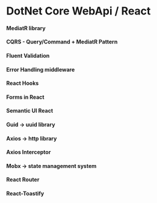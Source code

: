 # DotNet Core WebApi / React

#### MediatR library
#### CQRS - Query/Command + MediatR Pattern
#### Fluent Validation
#### Error Handling middleware

#### React Hooks 
#### Forms in React 
#### Semantic UI React
#### Guid -> uuid library
#### Axios -> http library 
#### Axios Interceptor
#### Mobx -> state management system
#### React Router
#### React-Toastify


